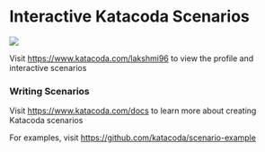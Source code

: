 # Interactive Katacoda Scenarios

[![](http://shields.katacoda.com/katacoda/lakshmi96/count.svg)](https://www.katacoda.com/lakshmi96 "Get your profile on Katacoda.com")

Visit https://www.katacoda.com/lakshmi96 to view the profile and interactive scenarios

### Writing Scenarios
Visit https://www.katacoda.com/docs to learn more about creating Katacoda scenarios

For examples, visit https://github.com/katacoda/scenario-example
